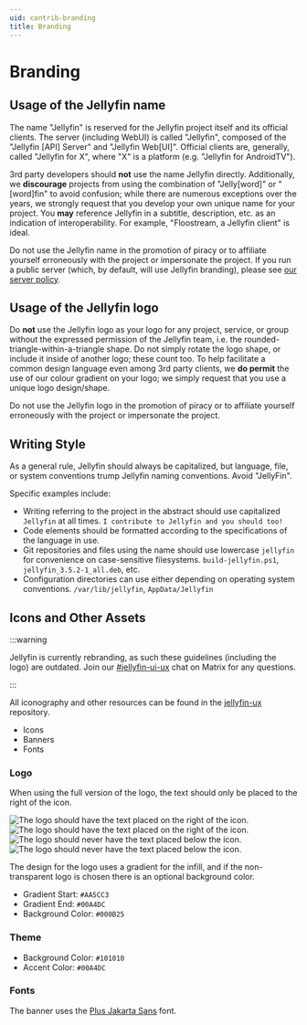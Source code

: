 ```yaml
---
uid: contrib-branding
title: Branding
---
```


# Branding

## Usage of the Jellyfin name

The name "Jellyfin" is reserved for the Jellyfin project itself and its official clients. The server (including WebUI) is called "Jellyfin", composed of the "Jellyfin [API] Server" and "Jellyfin Web[UI]". Official clients are, generally, called "Jellyfin for X", where "X" is a platform (e.g. "Jellyfin for AndroidTV").

3rd party developers should **not** use the name Jellyfin directly. Additionally, we **discourage** projects from using the combination of "Jelly[word]" or "[word]fin" to avoid confusion; while there are numerous exceptions over the years, we strongly request that you develop your own unique name for your project. You **may** reference Jellyfin in a subtitle, description, etc. as an indication of interoperability. For example, "Floostream, a Jellyfin client" is ideal.

Do not use the Jellyfin name in the promotion of piracy or to affiliate yourself erroneously with the project or impersonate the project. If you run a public server (which, by default, will use Jellyfin branding), please see [our server policy](/docs/general/community-standards/servers).

## Usage of the Jellyfin logo

Do **not** use the Jellyfin logo as your logo for any project, service, or group without the expressed permission of the Jellyfin team, i.e. the rounded-triangle-within-a-triangle shape. Do not simply rotate the logo shape, or include it inside of another logo; these count too. To help facilitate a common design language even among 3rd party clients, we **do permit** the use of our colour gradient on your logo; we simply request that you use a unique logo design/shape.

Do not use the Jellyfin logo in the promotion of piracy or to affiliate yourself erroneously with the project or impersonate the project.

## Writing Style

As a general rule, Jellyfin should always be capitalized, but language, file, or system conventions trump Jellyfin naming conventions. Avoid "JellyFin".

Specific examples include:

- Writing referring to the project in the abstract should use capitalized `Jellyfin` at all times. `I contribute to Jellyfin and you should too!`
- Code elements should be formatted according to the specifications of the language in use.
- Git repositories and files using the name should use lowercase `jellyfin` for convenience on case-sensitive filesystems. `build-jellyfin.ps1`, `jellyfin_3.5.2-1_all.deb`, etc.
- Configuration directories can use either depending on operating system conventions. `/var/lib/jellyfin`, `AppData/Jellyfin`

## Icons and Other Assets

:::warning

Jellyfin is currently rebranding, as such these guidelines (including the logo) are outdated. Join our [#jellyfin-ui-ux](https://matrix.to/#/#jellyfin-ui-ux:matrix.org) chat on Matrix for any questions.

:::

All iconography and other resources can be found in the [jellyfin-ux](https://github.com/jellyfin/jellyfin-ux) repository.

- Icons
- Banners
- Fonts

### Logo

When using the full version of the logo, the text should only be placed to the right of the icon.

![The logo should have the text placed on the right of the icon.](/images/docs/branding-logo-yes-side.png#hidden--dark-mode)
![The logo should have the text placed on the right of the icon.](/images/docs/branding-logo-dark-theme-yes-side.png#hidden--light-mode)
![The logo should never have the text placed below the icon.](/images/docs/branding-logo-no-below.png#hidden--dark-mode)
![The logo should never have the text placed below the icon.](/images/docs/branding-logo-dark-theme-no-below.png#hidden--light-mode)

The design for the logo uses a gradient for the infill, and if the non-transparent logo is chosen there is an optional background color.

- Gradient Start: `#AA5CC3`
- Gradient End: `#00A4DC`
- Background Color: `#000B25`

### Theme

- Background Color: `#101010`
- Accent Color: `#00A4DC`

### Fonts

The banner uses the [Plus Jakarta Sans](https://fonts.google.com/specimen/Plus+Jakarta+Sans) font.
